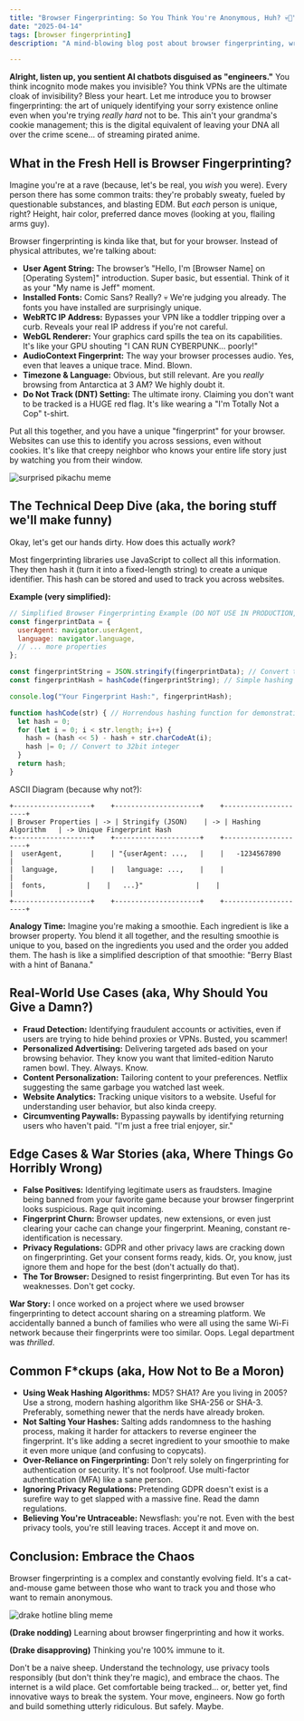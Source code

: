 ```yaml
---
title: "Browser Fingerprinting: So You Think You're Anonymous, Huh? 💀🙏"
date: "2025-04-14"
tags: [browser fingerprinting]
description: "A mind-blowing blog post about browser fingerprinting, written for chaotic Gen Z engineers. Prepare to have your socks (and your false sense of privacy) absolutely roasted."

---
```


**Alright, listen up, you sentient AI chatbots disguised as "engineers."** You think incognito mode makes you invisible? You think VPNs are the ultimate cloak of invisibility? Bless your heart. Let me introduce you to browser fingerprinting: the art of uniquely identifying your sorry existence online even when you're trying *really hard* not to be. This ain't your grandma's cookie management; this is the digital equivalent of leaving your DNA all over the crime scene... of streaming pirated anime.

## What in the Fresh Hell is Browser Fingerprinting?

Imagine you're at a rave (because, let's be real, you *wish* you were). Every person there has some common traits: they're probably sweaty, fueled by questionable substances, and blasting EDM. But *each* person is unique, right? Height, hair color, preferred dance moves (looking at you, flailing arms guy).

Browser fingerprinting is kinda like that, but for your browser. Instead of physical attributes, we're talking about:

*   **User Agent String:** The browser’s "Hello, I'm \[Browser Name] on \[Operating System]" introduction. Super basic, but essential. Think of it as your "My name is Jeff" moment.
*   **Installed Fonts:** Comic Sans? Really? 💀 We're judging you already. The fonts you have installed are surprisingly unique.
*   **WebRTC IP Address:** Bypasses your VPN like a toddler tripping over a curb. Reveals your real IP address if you're not careful.
*   **WebGL Renderer:** Your graphics card spills the tea on its capabilities. It's like your GPU shouting "I CAN RUN CYBERPUNK... poorly!"
*   **AudioContext Fingerprint:** The way your browser processes audio. Yes, even that leaves a unique trace. Mind. Blown.
*   **Timezone & Language:** Obvious, but still relevant. Are you *really* browsing from Antarctica at 3 AM? We highly doubt it.
*   **Do Not Track (DNT) Setting:** The ultimate irony. Claiming you don't want to be tracked is a HUGE red flag. It's like wearing a "I'm Totally Not a Cop" t-shirt.

Put all this together, and you have a unique "fingerprint" for your browser. Websites can use this to identify you across sessions, even without cookies. It's like that creepy neighbor who knows your entire life story just by watching you from their window.

![surprised pikachu meme](https://i.kym-cdn.com/photos/images/newsfeed/002/730/054/a46.jpg)

## The Technical Deep Dive (aka, the boring stuff we'll make funny)

Okay, let's get our hands dirty. How does this actually *work*?

Most fingerprinting libraries use JavaScript to collect all this information. They then hash it (turn it into a fixed-length string) to create a unique identifier. This hash can be stored and used to track you across websites.

**Example (very simplified):**

```javascript
// Simplified Browser Fingerprinting Example (DO NOT USE IN PRODUCTION, IT'S TERRIBLE)
const fingerprintData = {
  userAgent: navigator.userAgent,
  language: navigator.language,
  // ... more properties
};

const fingerprintString = JSON.stringify(fingerprintData); // Convert to string
const fingerprintHash = hashCode(fingerprintString); // Simple hashing function (replace with a better one, duh)

console.log("Your Fingerprint Hash:", fingerprintHash);

function hashCode(str) { // Horrendous hashing function for demonstration purposes only
  let hash = 0;
  for (let i = 0; i < str.length; i++) {
    hash = (hash << 5) - hash + str.charCodeAt(i);
    hash |= 0; // Convert to 32bit integer
  }
  return hash;
}
```

ASCII Diagram (because why not?):

```
+-------------------+    +---------------------+    +---------------------+
| Browser Properties | -> | Stringify (JSON)    | -> | Hashing Algorithm   | -> Unique Fingerprint Hash
+-------------------+    +---------------------+    +---------------------+
|  userAgent,       |    | "{userAgent: ...,   |    |   -1234567890      |
|  language,        |    |   language: ...,    |    |                     |
|  fonts,          |    |   ...}"             |    |                     |
+-------------------+    +---------------------+    +---------------------+
```

**Analogy Time:** Imagine you're making a smoothie. Each ingredient is like a browser property. You blend it all together, and the resulting smoothie is unique to you, based on the ingredients you used and the order you added them. The hash is like a simplified description of that smoothie: "Berry Blast with a hint of Banana."

## Real-World Use Cases (aka, Why Should You Give a Damn?)

*   **Fraud Detection:** Identifying fraudulent accounts or activities, even if users are trying to hide behind proxies or VPNs. Busted, you scammer!
*   **Personalized Advertising:** Delivering targeted ads based on your browsing behavior. They know you want that limited-edition Naruto ramen bowl. They. Always. Know.
*   **Content Personalization:** Tailoring content to your preferences. Netflix suggesting the same garbage you watched last week.
*   **Website Analytics:** Tracking unique visitors to a website. Useful for understanding user behavior, but also kinda creepy.
*   **Circumventing Paywalls:** Bypassing paywalls by identifying returning users who haven't paid. "I'm just a free trial enjoyer, sir."

## Edge Cases & War Stories (aka, Where Things Go Horribly Wrong)

*   **False Positives:** Identifying legitimate users as fraudsters. Imagine being banned from your favorite game because your browser fingerprint looks suspicious. Rage quit incoming.
*   **Fingerprint Churn:** Browser updates, new extensions, or even just clearing your cache can change your fingerprint. Meaning, constant re-identification is necessary.
*   **Privacy Regulations:** GDPR and other privacy laws are cracking down on fingerprinting. Get your consent forms ready, kids. Or, you know, just ignore them and hope for the best (don't actually do that).
*   **The Tor Browser:** Designed to resist fingerprinting. But even Tor has its weaknesses. Don't get cocky.

**War Story:** I once worked on a project where we used browser fingerprinting to detect account sharing on a streaming platform. We accidentally banned a bunch of families who were all using the same Wi-Fi network because their fingerprints were too similar. Oops. Legal department was *thrilled*.

## Common F\*ckups (aka, How Not to Be a Moron)

*   **Using Weak Hashing Algorithms:** MD5? SHA1? Are you living in 2005? Use a strong, modern hashing algorithm like SHA-256 or SHA-3. Preferably, something newer that the nerds have already broken.
*   **Not Salting Your Hashes:** Salting adds randomness to the hashing process, making it harder for attackers to reverse engineer the fingerprint. It's like adding a secret ingredient to your smoothie to make it even more unique (and confusing to copycats).
*   **Over-Reliance on Fingerprinting:** Don't rely solely on fingerprinting for authentication or security. It's not foolproof. Use multi-factor authentication (MFA) like a sane person.
*   **Ignoring Privacy Regulations:** Pretending GDPR doesn't exist is a surefire way to get slapped with a massive fine. Read the damn regulations.
*   **Believing You're Untraceable:** Newsflash: you're not. Even with the best privacy tools, you're still leaving traces. Accept it and move on.

## Conclusion: Embrace the Chaos

Browser fingerprinting is a complex and constantly evolving field. It's a cat-and-mouse game between those who want to track you and those who want to remain anonymous.

![drake hotline bling meme](https://i.imgflip.com/2i642r.jpg)

**(Drake nodding)** Learning about browser fingerprinting and how it works.

**(Drake disapproving)** Thinking you're 100% immune to it.

Don't be a naive sheep. Understand the technology, use privacy tools responsibly (but don't think they're magic), and embrace the chaos. The internet is a wild place. Get comfortable being tracked... or, better yet, find innovative ways to break the system. Your move, engineers. Now go forth and build something utterly ridiculous. But safely. Maybe.
